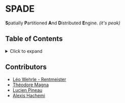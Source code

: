 <a id="readme-top"></a>

<!-- PROJECT HEADER -->
# SPADE

**S**patially **P**artitioned **A**nd **D**istributed **E**ngine. *(it's peak)*

## Table of Contents
<details>
  <summary>Click to expand</summary>
  <ol>
    <li><a href="#contributors">Contributors</a></li>
  </ol>
</details>

## Contributors

- [Léo Wehrle - Rentmeister](https://github.com/leoWherle)
- [Théodore Magna](https://github.com/TheodoreMagna)
- [Lucien Pineau](https://github.com/mathematisse)
- [Alexis Hachemi](https://github.com/alexishachemi)
